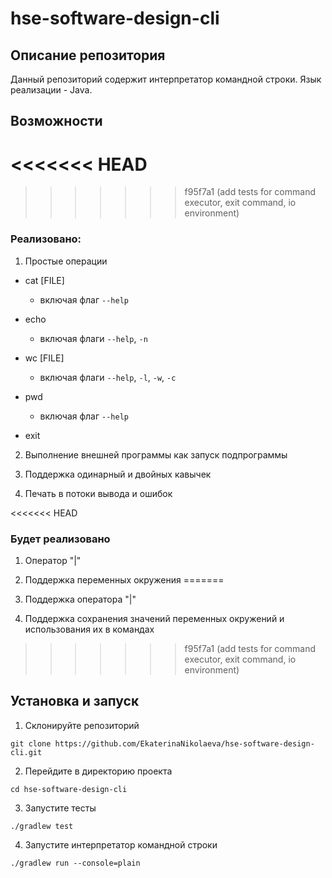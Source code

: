 # hse-software-design-cli

## Описание репозитория

Данный репозиторий содержит интерпретатор командной строки. Язык реализации - Java.

## Возможности

<<<<<<< HEAD
=======

>>>>>>> f95f7a1 (add tests for command executor, exit command, io environment)
### Реализовано:

1. Простые операции

* cat [FILE]

    * включая флаг `--help`

* echo

    * включая флаги `--help`, `-n`

* wc [FILE]

    * включая флаги `--help`, `-l`, `-w`, `-c`

* pwd

    * включая флаг `--help`

* exit

2. Выполнение внешней программы как запуск подпрограммы

3. Поддержка одинарный и двойных кавычек

4. Печать в потоки вывода и ошибок

<<<<<<< HEAD
### Будет реализовано

1. Оператор "|"

2. Поддержка переменных окружения
=======
5. Поддержка оператора "|"

6. Поддержка сохранения значений переменных окружений и использования их в командах
>>>>>>> f95f7a1 (add tests for command executor, exit command, io environment)

## Установка и запуск

1. Склонируйте репозиторий

```
git clone https://github.com/EkaterinaNikolaeva/hse-software-design-cli.git
```

2. Перейдите в директорию проекта

```
cd hse-software-design-cli
```
3. Запустите тесты

```
./gradlew test
```
4. Запустите интерпретатор командной строки

```
./gradlew run --console=plain
```
